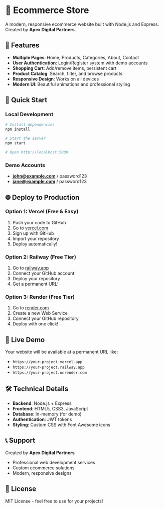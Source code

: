 # 🛒 Ecommerce Store

A modern, responsive ecommerce website built with Node.js and Express. Created by **Apex Digital Partners**.

## 🌟 Features

- **Multiple Pages**: Home, Products, Categories, About, Contact
- **User Authentication**: Login/Register system with demo accounts
- **Shopping Cart**: Add/remove items, persistent cart
- **Product Catalog**: Search, filter, and browse products
- **Responsive Design**: Works on all devices
- **Modern UI**: Beautiful animations and professional styling

## 🚀 Quick Start

### Local Development
```bash
# Install dependencies
npm install

# Start the server
npm start

# Open http://localhost:5000
```

### Demo Accounts
- **john@example.com** / password123
- **jane@example.com** / password123

## 🌐 Deploy to Production

### Option 1: Vercel (Free & Easy)
1. Push your code to GitHub
2. Go to [vercel.com](https://vercel.com)
3. Sign up with GitHub
4. Import your repository
5. Deploy automatically!

### Option 2: Railway (Free Tier)
1. Go to [railway.app](https://railway.app)
2. Connect your GitHub account
3. Deploy your repository
4. Get a permanent URL!

### Option 3: Render (Free Tier)
1. Go to [render.com](https://render.com)
2. Create a new Web Service
3. Connect your GitHub repository
4. Deploy with one click!

## 📱 Live Demo

Your website will be available at a permanent URL like:
- `https://your-project.vercel.app`
- `https://your-project.railway.app`
- `https://your-project.onrender.com`

## 🛠️ Technical Details

- **Backend**: Node.js + Express
- **Frontend**: HTML5, CSS3, JavaScript
- **Database**: In-memory (for demo)
- **Authentication**: JWT tokens
- **Styling**: Custom CSS with Font Awesome icons

## 📞 Support

Created by **Apex Digital Partners**
- Professional web development services
- Custom ecommerce solutions
- Modern, responsive designs

## 📄 License

MIT License - feel free to use for your projects!
